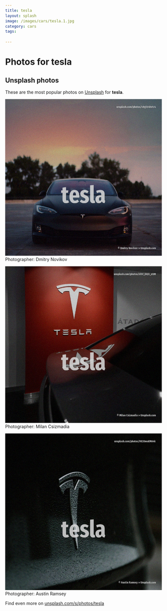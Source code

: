 ```yaml
---
title: tesla
layout: splash
image: /images/cars/tesla.1.jpg
category: cars
tags:

---
```

# Photos for tesla
 
## Unsplash photos
These are the most popular photos on [Unsplash](https://unsplash.com) for **tesla**.
 
![tesla](/images/cars/tesla.1.jpg)
Photographer:  Dmitry Novikov
 
![tesla](/images/cars/tesla.2.jpg)
Photographer:  Milan Csizmadia
 
![tesla](/images/cars/tesla.3.jpg)
Photographer:  Austin Ramsey
 
Find even more on [unsplash.com/s/photos/tesla](https://unsplash.com/s/photos/tesla)
 
